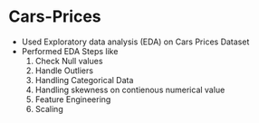 # Cars-Prices
- Used Exploratory data analysis (EDA) on Cars Prices Dataset 
- Performed EDA Steps like
  1. Check Null values
  2. Handle Outliers
  3. Handling Categorical Data
  4. Handling skewness on contienous numerical value
  5. Feature Engineering
  6. Scaling
